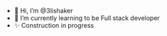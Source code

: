 - 👋 Hi, I’m @3lishaker
- 🌱 I’m currently learning to be Full stack developer
- ✨ Construction in progress

<!---
3lishaker/3lishaker is a ✨ special ✨ repository because its `README.md` (this file) appears on your GitHub profile.
You can click the Preview link to take a look at your changes.
--->
